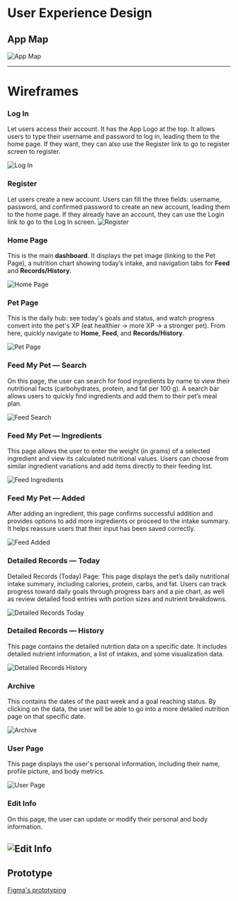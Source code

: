 # User Experience Design

## App Map

![App Map](ux-design/app%20map.png)

---

# Wireframes

### Log In
Let users access their account. It has the App Logo at the top. It allows users to type their username and password to log in, leading them to the home page. If they want, they can also use the Register link to go to register screen to register.

![Log In](ux-design/Log%20In.png)

### Register
Let users create a new account. Users can fill the three fields: username, password, and confirmed password to create an new account, leading them to the home page. If they already have an account, they can use the Login link to go to the Log In screen.
![Register](ux-design/Register.png)

### Home Page
This is the main **dashboard**. It displays the pet image (linking to the Pet Page), a nutrition chart showing today’s intake, and navigation tabs for **Feed** and **Records/History**.

![Home Page](ux-design/Home%20Page.png)

### Pet Page
This is the daily hub: see today's goals and status, and watch progress convert into the pet's XP (eat healthier → more XP → a stronger pet). From here, quickly navigate to **Home**, **Feed**, and **Records/History**.

![Pet Page](ux-design/Pet%20Page.png)


### Feed My Pet — Search
On this page, the user can search for food ingredients by name to view their nutritional facts (carbohydrates, protein, and fat per 100 g). A search bar allows users to quickly find ingredients and add them to their pet’s meal plan. 

![Feed Search](ux-design/Feed%20My%20Pet%20__%20Search.png)

### Feed My Pet — Ingredients
This page allows the user to enter the weight (in grams) of a selected ingredient and view its calculated nutritional values. Users can choose from similar ingredient variations and add items directly to their feeding list.

![Feed Ingredients](ux-design/Feed%20My%20Pet__%20Ingredients.png)

### Feed My Pet — Added
After adding an ingredient, this page confirms successful addition and provides options to add more ingredients or proceed to the intake summary. It helps reassure users that their input has been saved correctly.


![Feed Added](ux-design/Feed%20My%20Pet__%20Added.png)

### Detailed Records — Today
Detailed Records (Today) Page:
This page displays the pet’s daily nutritional intake summary, including calories, protein, carbs, and fat. Users can track progress toward daily goals through progress bars and a pie chart, as well as review detailed food entries with portion sizes and nutrient breakdowns.

![Detailed Records Today](ux-design/Detailed%20Records%20Today.png)



### Detailed Records — History
This page contains the detailed nutrition data on a specific date. It includes detailed nutrient information, a list of intakes, and some visualization data.

![Detailed Records History](ux-design/Detailed%20Records_History.png)

### Archive
This contains the dates of the past week and a goal reaching status. By clicking on the data, the user will be able to go into a more detailed nutrition page on that specific date. 


![Archive](ux-design/Archive.png)


### User Page
This page displays the user's personal information, including their name, profile picture, and body metrics.


![User Page](ux-design/User%20Page.png)

### Edit Info
On this page, the user can update or modify their personal and body information.

![Edit Info](ux-design/Edit%20Info.png)
---
## Prototype

[Figma's prototyping](https://www.figma.com/prototyping/)
